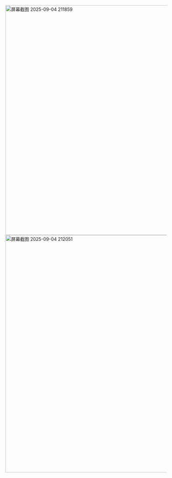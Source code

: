 
<img width="1279" height="716" alt="屏幕截图 2025-09-04 211859" src="https://github.com/user-attachments/assets/c5320a74-e670-4f22-b2c4-62b6b7e3f640" />
<img width="1268" height="740" alt="屏幕截图 2025-09-04 212051" src="https://github.com/user-attachments/assets/94ba6153-9aee-4c60-9a7c-bcba6a946c6a" />
